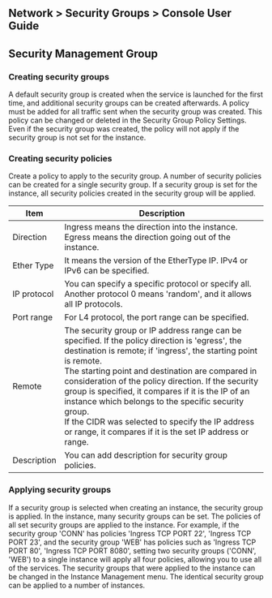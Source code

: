 ## Network > Security Groups > Console User Guide

## Security Management Group

### Creating security groups
A default security group is created when the service is launched for the first time, and additional security groups can be created afterwards.
A policy must be added for all traffic sent when the security group was created. This policy can be changed or deleted in the Security Group Policy Settings.
Even if the security group was created, the policy will not apply if the security group is not set for the instance.


### Creating security policies
Create a policy to apply to the security group. A number of security policies can be created for a single security group. If a security group is set for the instance, all security policies created in the security group will be applied.

| Item        | Description                                                         |
| ----------- | ------------------------------------------------------------ |
| Direction        | Ingress means the direction into the instance. Egress means the direction going out of the instance. |
| Ether Type  | It means the version of the EtherType IP. IPv4 or IPv6 can be specified. |
| IP protocol | You can specify a specific protocol or specify all. Another protocol 0 means 'random', and it allows all IP protocols.       |
| Port range   | For L4 protocol, the port range can be specified.         |
| Remote        | The security group or IP address range can be specified. If the policy direction is 'egress', the destination is remote; if 'ingress', the starting point is remote. <br>The starting point and destination are compared in consideration of the policy direction. If the security group is specified, it compares if it is the IP of an instance which belongs to the specific security group.  <br>If the CIDR was selected to specify the IP address or range, it compares if it is the set IP address or range. |
| Description        | You can add description for security group policies.         |


### Applying security groups
If a security group is selected when creating an instance, the security group is applied. In the instance, many security groups can be set. The policies of all set security groups are applied to the instance.
For example, if the security group 'CONN' has policies 'Ingress TCP PORT 22', 'Ingress TCP PORT 23', and the security group 'WEB' has policies such as 'Ingress TCP PORT 80', 'Ingress TCP PORT 8080', setting two security groups ('CONN', 'WEB') to a single instance will apply all four policies, allowing you to use all of the services.
The security groups that were applied to the instance can be changed in the Instance Management menu. The identical security group can be applied to a number of instances. 
